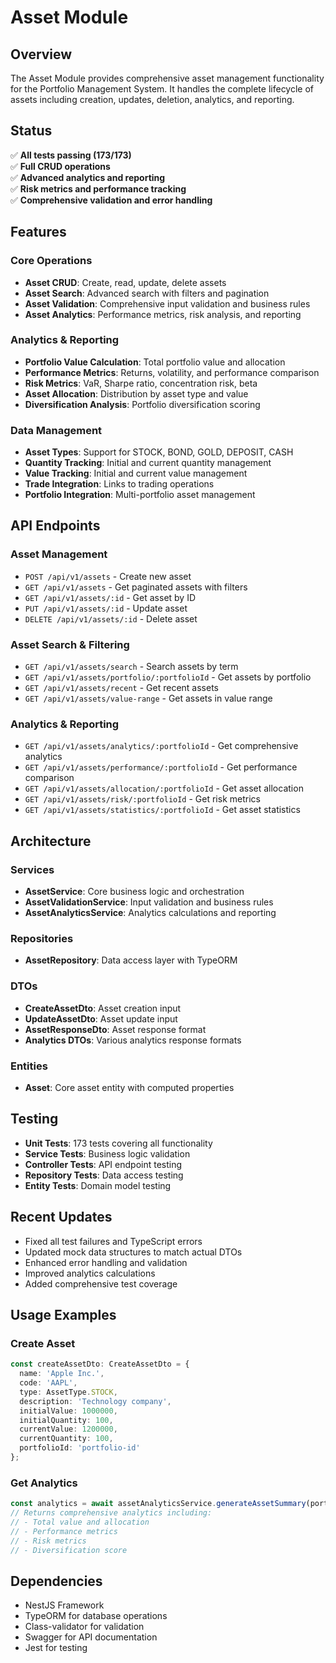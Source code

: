 # Asset Module

## Overview
The Asset Module provides comprehensive asset management functionality for the Portfolio Management System. It handles the complete lifecycle of assets including creation, updates, deletion, analytics, and reporting.

## Status
✅ **All tests passing (173/173)**  
✅ **Full CRUD operations**  
✅ **Advanced analytics and reporting**  
✅ **Risk metrics and performance tracking**  
✅ **Comprehensive validation and error handling**

## Features

### Core Operations
- **Asset CRUD**: Create, read, update, delete assets
- **Asset Search**: Advanced search with filters and pagination
- **Asset Validation**: Comprehensive input validation and business rules
- **Asset Analytics**: Performance metrics, risk analysis, and reporting

### Analytics & Reporting
- **Portfolio Value Calculation**: Total portfolio value and allocation
- **Performance Metrics**: Returns, volatility, and performance comparison
- **Risk Metrics**: VaR, Sharpe ratio, concentration risk, beta
- **Asset Allocation**: Distribution by asset type and value
- **Diversification Analysis**: Portfolio diversification scoring

### Data Management
- **Asset Types**: Support for STOCK, BOND, GOLD, DEPOSIT, CASH
- **Quantity Tracking**: Initial and current quantity management
- **Value Tracking**: Initial and current value management
- **Trade Integration**: Links to trading operations
- **Portfolio Integration**: Multi-portfolio asset management

## API Endpoints

### Asset Management
- `POST /api/v1/assets` - Create new asset
- `GET /api/v1/assets` - Get paginated assets with filters
- `GET /api/v1/assets/:id` - Get asset by ID
- `PUT /api/v1/assets/:id` - Update asset
- `DELETE /api/v1/assets/:id` - Delete asset

### Asset Search & Filtering
- `GET /api/v1/assets/search` - Search assets by term
- `GET /api/v1/assets/portfolio/:portfolioId` - Get assets by portfolio
- `GET /api/v1/assets/recent` - Get recent assets
- `GET /api/v1/assets/value-range` - Get assets in value range

### Analytics & Reporting
- `GET /api/v1/assets/analytics/:portfolioId` - Get comprehensive analytics
- `GET /api/v1/assets/performance/:portfolioId` - Get performance comparison
- `GET /api/v1/assets/allocation/:portfolioId` - Get asset allocation
- `GET /api/v1/assets/risk/:portfolioId` - Get risk metrics
- `GET /api/v1/assets/statistics/:portfolioId` - Get asset statistics

## Architecture

### Services
- **AssetService**: Core business logic and orchestration
- **AssetValidationService**: Input validation and business rules
- **AssetAnalyticsService**: Analytics calculations and reporting

### Repositories
- **AssetRepository**: Data access layer with TypeORM

### DTOs
- **CreateAssetDto**: Asset creation input
- **UpdateAssetDto**: Asset update input
- **AssetResponseDto**: Asset response format
- **Analytics DTOs**: Various analytics response formats

### Entities
- **Asset**: Core asset entity with computed properties

## Testing
- **Unit Tests**: 173 tests covering all functionality
- **Service Tests**: Business logic validation
- **Controller Tests**: API endpoint testing
- **Repository Tests**: Data access testing
- **Entity Tests**: Domain model testing

## Recent Updates
- Fixed all test failures and TypeScript errors
- Updated mock data structures to match actual DTOs
- Enhanced error handling and validation
- Improved analytics calculations
- Added comprehensive test coverage

## Usage Examples

### Create Asset
```typescript
const createAssetDto: CreateAssetDto = {
  name: 'Apple Inc.',
  code: 'AAPL',
  type: AssetType.STOCK,
  description: 'Technology company',
  initialValue: 1000000,
  initialQuantity: 100,
  currentValue: 1200000,
  currentQuantity: 100,
  portfolioId: 'portfolio-id'
};
```

### Get Analytics
```typescript
const analytics = await assetAnalyticsService.generateAssetSummary(portfolioId);
// Returns comprehensive analytics including:
// - Total value and allocation
// - Performance metrics
// - Risk metrics
// - Diversification score
```

## Dependencies
- NestJS Framework
- TypeORM for database operations
- Class-validator for validation
- Swagger for API documentation
- Jest for testing
